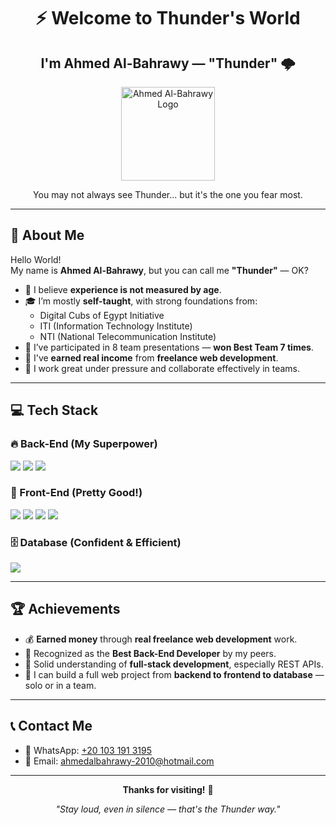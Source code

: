 <!---
AhmedAl-Bahrawy/AhmedAl-Bahrawy is a ✨ special ✨ repository because its `README.md` (this file) appears on your GitHub profile.
You can click the Preview link to take a look at your changes.
--->

<h1 align="center">⚡ Welcome to Thunder's World</h1>
<h2 align="center">I'm Ahmed Al-Bahrawy — "Thunder" 🌩️</h2>

<p align="center">
  <img src="https://i.ibb.co/sZ2jN1m/Whats-App-Image-2025-02-14-at-08-12-04-c64b6129.jpg" width="150" alt="Ahmed Al-Bahrawy Logo">
</p>

<p align="center">
  You may not always see Thunder... but it's the one you fear most.
</p>

---

## 👋 About Me

Hello World!  
My name is **Ahmed Al-Bahrawy**, but you can call me **"Thunder"** — OK?

- 🧠 I believe **experience is not measured by age**.
- 🎓 I’m mostly **self-taught**, with strong foundations from:
  - Digital Cubs of Egypt Initiative
  - ITI (Information Technology Institute)
  - NTI (National Telecommunication Institute)
- 🤝 I’ve participated in 8 team presentations — **won Best Team 7 times**.
- 💼 I've **earned real income** from **freelance web development**.
- 🧩 I work great under pressure and collaborate effectively in teams.

---

## 💻 Tech Stack

### 🔥 Back-End (My Superpower)
<p>
  <img src="https://img.shields.io/badge/Python-3776AB?style=for-the-badge&logo=python&logoColor=white">
  <img src="https://img.shields.io/badge/Flask-000000?style=for-the-badge&logo=flask&logoColor=white">
  <img src="https://img.shields.io/badge/SQLAlchemy-FCA121?style=for-the-badge&logo=sqlalchemy&logoColor=black">
</p>

### 🎨 Front-End (Pretty Good!)
<p>
  <img src="https://img.shields.io/badge/HTML5-E34F26?style=for-the-badge&logo=html5&logoColor=white">
  <img src="https://img.shields.io/badge/CSS3-1572B6?style=for-the-badge&logo=css3&logoColor=white">
  <img src="https://img.shields.io/badge/JavaScript-F7DF1E?style=for-the-badge&logo=javascript&logoColor=black">
  <img src="https://img.shields.io/badge/React-20232A?style=for-the-badge&logo=react&logoColor=61DAFB">
</p>

### 🗄️ Database (Confident & Efficient)
<p>
  <img src="https://img.shields.io/badge/MySQL-005C84?style=for-the-badge&logo=mysql&logoColor=white">
</p>

---

## 🏆 Achievements

- 💰 **Earned money** through **real freelance web development** work.
- 🥇 Recognized as the **Best Back-End Developer** by my peers.
- 🧠 Solid understanding of **full-stack development**, especially REST APIs.
- 🚀 I can build a full web project from **backend to frontend to database** — solo or in a team.

---

## 📞 Contact Me

- 📱 WhatsApp: [+20 103 191 3195](https://wa.me/201031913195)
- 📧 Email: [ahmedalbahrawy-2010@hotmail.com](mailto:ahmedalbahrawy-2010@hotmail.com)

---

<p align="center">
  <b>Thanks for visiting!</b> 👀  
</p>
<p align="center">
  <i>"Stay loud, even in silence — that's the Thunder way."</i>
</p>
